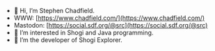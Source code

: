 - 👋 Hi, I’m Stephen Chadfield.
- WWW: [https://www.chadfield.com/](https://www.chadfield.com/)
- Mastodon: [https://social.sdf.org/@src](https://social.sdf.org/@src)
- 👀 I’m interested in Shogi and Java programming.
- 🌱 I’m the developer of Shogi Explorer.

<!---
schadfield/schadfield is a ✨ special ✨ repository because its `README.md` (this file) appears on your GitHub profile.
You can click the Preview link to take a look at your changes.
--->
